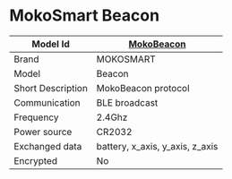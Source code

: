 # MokoSmart Beacon

|Model Id|[MokoBeacon](https://github.com/theengs/decoder/blob/development/src/devices/MokoBeacon_json.h)|
|-|-|
|Brand|MOKOSMART|
|Model|Beacon|
|Short Description|MokoBeacon protocol|
|Communication|BLE broadcast|
|Frequency|2.4Ghz|
|Power source|CR2032|
|Exchanged data|battery, x_axis, y_axis, z_axis|
|Encrypted|No|
